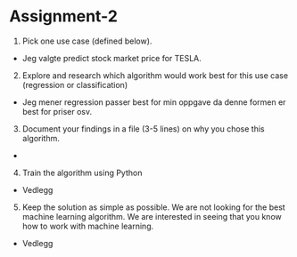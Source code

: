 # Assignment-2

1. Pick one use case (defined below).
-  Jeg valgte predict stock market price for TESLA.
2. Explore and research which algorithm would work best for this use case (regression or classification)
- Jeg mener regression passer best for min oppgave da denne formen er best for priser osv.
3. Document your findings in a file (3-5 lines) on why you chose this algorithm.
- 
4. Train the algorithm using Python
-  Vedlegg
5. Keep the solution as simple as possible. We are not looking for the best machine learning algorithm. We are interested in seeing that you know how to work with machine learning.
-  Vedlegg
